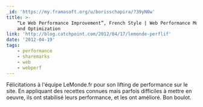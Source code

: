 ```yaml
---
_id: 'https://my.framasoft.org/u/borisschapira/?39yN0w'
title: >-
    “Le Web Performance Improvement”, French Style | Web Performance Monitoring
    and Optimization
link: 'http://blog.catchpoint.com/2012/04/17/lemonde-perflif'
date: '2012-04-19'
tags:
    - performance
    - sharemarks
    - web
    - webperf
---
```


<div class="markdown"><p>Félicitations à l'équipe LeMonde.fr pour son lifting de performance sur le site. En appliquant des recettes connues mais parfois difficiles à mettre en oeuvre, ils ont stabilisé leurs performance, et les ont amélioré. Bon boulot.
</p></div>
